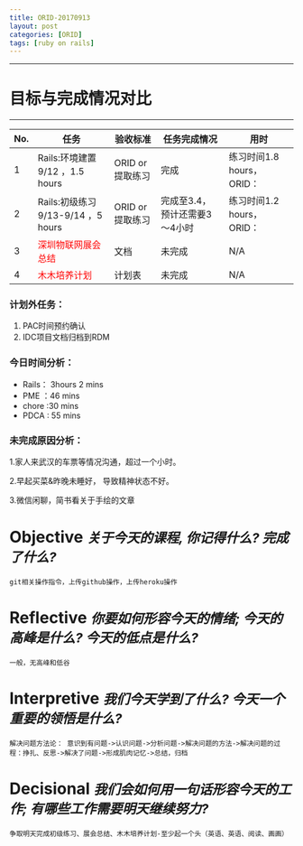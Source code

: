 ```yaml
---
title: ORID-20170913
layout: post
categories: [ORID]
tags: [ruby on rails]
---
```


--------
# 目标与完成情况对比
--------

No.|         任务       |     验收标准       | 任务完成情况 | 用时
---|-------------------|-------------------|------------|----
1  | Rails:环境建置9/12 ，1.5 hours | ORID or 提取练习   | 完成       | 练习时间1.8 hours，ORID：
2  | Rails:初级练习 9/13-9/14 ，5 hours | ORID or 提取练习  | 完成至3.4，预计还需要3～4小时 | 练习时间1.2 hours，ORID：
3  |  <font color="red">深圳物联网展会总结</font> |  文档   |  未完成 | N/A
4  | <font color="red">木木培养计划</font> | 计划表 | 未完成 | N/A

### 计划外任务：
1. PAC时间预约确认
2. IDC项目文档归档到RDM

### 今日时间分析：
* Rails： 3hours 2 mins
* PME ：46 mins
* chore :30 mins
* PDCA : 55 mins

### 未完成原因分析：

1.家人来武汉的车票等情况沟通，超过一个小时。   

2.早起买菜&昨晚未睡好， 导致精神状态不好。   

3.微信闲聊，简书看关于手绘的文章   


# Objective   <small> *关于今天的课程, 你记得什么? 完成了什么?* </small>

    git相关操作指令，上传github操作，上传heroku操作

# Reflective   <small> *你要如何形容今天的情绪; 今天的高峰是什么? 今天的低点是什么?* </small>
    一般，无高峰和低谷

# Interpretive   <small> *我们今天学到了什么? 今天一个重要的领悟是什么?* </small>

    解决问题方法论： 意识到有问题->认识问题->分析问题->解决问题的方法->解决问题的过程：挣扎、反思->解决了问题->形成肌肉记忆->总结，归档

# Decisional  <small>*我们会如何用一句话形容今天的工作; 有哪些工作需要明天继续努力?*</small>
    争取明天完成初级练习、展会总结、木木培养计划-至少起一个头（英语、英语、阅读、画画）
